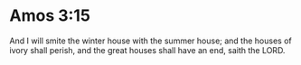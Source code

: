 # Amos 3:15

And I will smite the winter house with the summer house; and the houses of ivory shall perish, and the great houses shall have an end, saith the LORD.